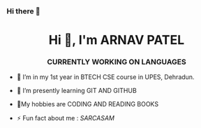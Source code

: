 ### Hi there 👋

<h1 align="center">Hi 👋, I'm ARNAV PATEL</h1>
<h3 align="center">CURRENTLY WORKING ON LANGUAGES</h3>

- 🔭 I’m in my 1st year in BTECH CSE course in UPES, Dehradun.
- 🌱 I’m presently learning  GIT AND GITHUB
- 💬My hobbies are CODING AND READING BOOKS

- ⚡ Fun fact about me :   *SARCASAM*

